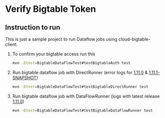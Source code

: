 # Verify Bigtable Token


## Instruction to run
This is just a sample project to run Dataflow jobs using cloud-bigtable-client.

1. To confirm your bigtable access run this
    ```sh
    mvn -Dtest=BigtableDataFlowTest#testBigtableAuth test
    ```    
2. Run bigtable dataflow job with DirectRunner (error logs for [1.11.0](./Test_run.md#directrunner-logs) & [1.11.1-SNAPSHOT](./Test_run.md#after-removing-serviceaccountjwtaccesscredentials))
    ```sh
    mvn -Dtest=BigtableDataFlowTest#testBigtableDirectRunner test
    ```
3. Run bigtable dataflow job with DataFlowRunner (logs with latest release [1.11.0](./Test_run.md#dataflowrunner-logs))
   ```sh
   mvn -Dtest=BigtableDataFlowTest#testBigtableDataFlowRunner test
   ```